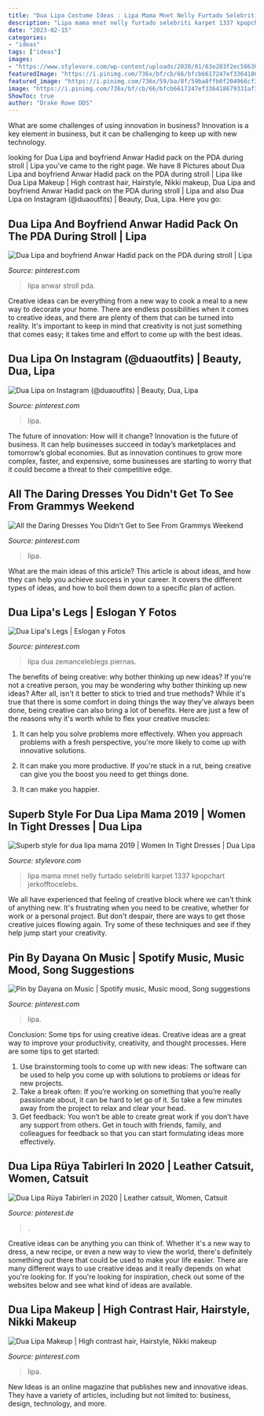 ```yaml
---
title: "Dua Lipa Costume Ideas : Lipa Mama Mnet Nelly Furtado Selebriti Karpet 1337 Kpopchart Jerkofftocelebs"
description: "Lipa mama mnet nelly furtado selebriti karpet 1337 kpopchart jerkofftocelebs"
date: "2023-02-15"
categories:
- "ideas"
tags: ["ideas"]
images:
- "https://www.stylevore.com/wp-content/uploads/2020/01/63e203f2ec58630d419482f4b5d19ea6.jpg"
featuredImage: "https://i.pinimg.com/736x/bf/cb/66/bfcb6617247ef336418679331af306f7.jpg"
featured_image: "https://i.pinimg.com/736x/59/ba/8f/59ba8ffb0f204966cf3a6cab2f17d664.jpg"
image: "https://i.pinimg.com/736x/bf/cb/66/bfcb6617247ef336418679331af306f7.jpg"
ShowToc: true
author: "Drake Rowe DDS"
---
```



What are some challenges of using innovation in business?
Innovation is a key element in business, but it can be challenging to keep up with new technology.

	

		
looking for Dua Lipa and boyfriend Anwar Hadid pack on the PDA during stroll | Lipa you've came to the right page. We have 8 Pictures about Dua Lipa and boyfriend Anwar Hadid pack on the PDA during stroll | Lipa like Dua Lipa Makeup | High contrast hair, Hairstyle, Nikki makeup, Dua Lipa and boyfriend Anwar Hadid pack on the PDA during stroll | Lipa and also Dua Lipa on Instagram (@duaoutfits) | Beauty, Dua, Lipa. Here you go:
		
    
## Dua Lipa And Boyfriend Anwar Hadid Pack On The PDA During Stroll | Lipa

<img loading=lazy src="https://i.pinimg.com/736x/b0/dc/8c/b0dc8cd37e038444fa6fa85d9274d62b.jpg" onerror="this.onerror=null;this.src='https://tse2.mm.bing.net/th?id=OIP.CbNPCDlZQN4nZM03JFT7FwHaLl&amp;pid=15.1';" alt="Dua Lipa and boyfriend Anwar Hadid pack on the PDA during stroll | Lipa">

_Source: pinterest.com_

>lipa anwar stroll pda. 

	

Creative ideas can be everything from a new way to cook a meal to a new way to decorate your home. There are endless possibilities when it comes to creative ideas, and there are plenty of them that can be turned into reality. It's important to keep in mind that creativity is not just something that comes easy; it takes time and effort to come up with the best ideas.

    
## Dua Lipa On Instagram (@duaoutfits) | Beauty, Dua, Lipa

<img loading=lazy src="https://i.pinimg.com/736x/b4/38/03/b438035a404ded76bbd636bad352f2c5.jpg" onerror="this.onerror=null;this.src='https://tse1.mm.bing.net/th?id=OIP.nqRo8lGocdNEh1FtCJ4cnAHaJN&amp;pid=15.1';" alt="Dua Lipa on Instagram (@duaoutfits) | Beauty, Dua, Lipa">

_Source: pinterest.com_

>lipa. 

	

The future of innovation: How will it change?
Innovation is the future of business. It can help businesses succeed in today’s marketplaces and tomorrow’s global economies. But as innovation continues to grow more complex, faster, and expensive, some businesses are starting to worry that it could become a threat to their competitive edge.

    
## All The Daring Dresses You Didn&#039;t Get To See From Grammys Weekend

<img loading=lazy src="https://i.pinimg.com/originals/e1/e2/fa/e1e2fa46cb775265490e90e513fa9a95.jpg" onerror="this.onerror=null;this.src='https://tse4.mm.bing.net/th?id=OIP.p6HrRmrGwF_gv7MScDwwBAHaLu&amp;pid=15.1';" alt="All the Daring Dresses You Didn&#039;t Get to See From Grammys Weekend">

_Source: pinterest.com_

>lipa. 

	

What are the main ideas of this article?
This article is about ideas, and how they can help you achieve success in your career. It covers the different types of ideas, and how to boil them down to a specific plan of action.

    
## Dua Lipa&#039;s Legs | Eslogan Y Fotos

<img loading=lazy src="https://i.pinimg.com/originals/be/65/b5/be65b5ceaa2ba37e7a8d17dbd5a46d07.jpg" onerror="this.onerror=null;this.src='https://tse2.mm.bing.net/th?id=OIP.zvoDhrgu-KiGP1pLGPdd6gHaLG&amp;pid=15.1';" alt="Dua Lipa&#039;s Legs | Eslogan y Fotos">

_Source: pinterest.com_

>lipa dua zemanceleblegs piernas. 

	

The benefits of being creative: why bother thinking up new ideas?
If you're not a creative person, you may be wondering why bother thinking up new ideas? After all, isn't it better to stick to tried and true methods? While it's true that there is some comfort in doing things the way they've always been done, being creative can also bring a lot of benefits. Here are just a few of the reasons why it's worth while to flex your creative muscles:
1. It can help you solve problems more effectively. When you approach problems with a fresh perspective, you're more likely to come up with innovative solutions.

2. It can make you more productive. If you're stuck in a rut, being creative can give you the boost you need to get things done.

3. It can make you happier.

    
## Superb Style For Dua Lipa Mama 2019 | Women In Tight Dresses | Dua Lipa

<img loading=lazy src="https://www.stylevore.com/wp-content/uploads/2020/01/63e203f2ec58630d419482f4b5d19ea6.jpg" onerror="this.onerror=null;this.src='https://tse2.mm.bing.net/th?id=OIP.tUATLkLBO1ubGBWrOlt8gAHaMB&amp;pid=15.1';" alt="Superb style for dua lipa mama 2019 | Women In Tight Dresses | Dua Lipa">

_Source: stylevore.com_

>lipa mama mnet nelly furtado selebriti karpet 1337 kpopchart jerkofftocelebs. 

	

We all have experienced that feeling of creative block where we can't think of anything new. It's frustrating when you need to be creative, whether for work or a personal project. But don't despair, there are ways to get those creative juices flowing again. Try some of these techniques and see if they help jump start your creativity.

    
## Pin By Dayana On Music | Spotify Music, Music Mood, Song Suggestions

<img loading=lazy src="https://i.pinimg.com/736x/bf/cb/66/bfcb6617247ef336418679331af306f7.jpg" onerror="this.onerror=null;this.src='https://tse4.mm.bing.net/th?id=OIP.wU662zL8I7dZIeCzTOWggQHaNL&amp;pid=15.1';" alt="Pin by Dayana on Music | Spotify music, Music mood, Song suggestions">

_Source: pinterest.com_

>lipa. 

	

Conclusion: Some tips for using creative ideas.
Creative ideas are a great way to improve your productivity, creativity, and thought processes. Here are some tips to get started: 
1. Use brainstorming tools to come up with new ideas: The software can be used to help you come up with solutions to problems or ideas for new projects. 
2. Take a break often: If you’re working on something that you’re really passionate about, it can be hard to let go of it. So take a few minutes away from the project to relax and clear your head. 
3. Get feedback: You won’t be able to create great work if you don’t have any support from others. Get in touch with friends, family, and colleagues for feedback so that you can start formulating ideas more effectively.

    
## Dua Lipa Rüya Tabirleri In 2020 | Leather Catsuit, Women, Catsuit

<img loading=lazy src="https://i.pinimg.com/474x/fd/3a/90/fd3a9023f3b0b0a9853151792f132c44.jpg" onerror="this.onerror=null;this.src='https://tse2.mm.bing.net/th?id=OIP.DfetFc5rUkhbW9_Mcr8BSgAAAA&amp;pid=15.1';" alt="Dua Lipa Rüya Tabirleri in 2020 | Leather catsuit, Women, Catsuit">

_Source: pinterest.de_

>. 

	

Creative ideas can be anything you can think of. Whether it's a new way to dress, a new recipe, or even a new way to view the world, there's definitely something out there that could be used to make your life easier. There are many different ways to use creative ideas and it really depends on what you're looking for. If you're looking for inspiration, check out some of the websites below and see what kind of ideas are available.

    
## Dua Lipa Makeup | High Contrast Hair, Hairstyle, Nikki Makeup

<img loading=lazy src="https://i.pinimg.com/736x/59/ba/8f/59ba8ffb0f204966cf3a6cab2f17d664.jpg" onerror="this.onerror=null;this.src='https://tse4.mm.bing.net/th?id=OIP.GamvPvBg95o4nIinmqbvBgHaJQ&amp;pid=15.1';" alt="Dua Lipa Makeup | High contrast hair, Hairstyle, Nikki makeup">

_Source: pinterest.com_

>lipa. 

	

New Ideas is an online magazine that publishes new and innovative ideas. They have a variety of articles, including but not limited to: business, design, technology, and more.

